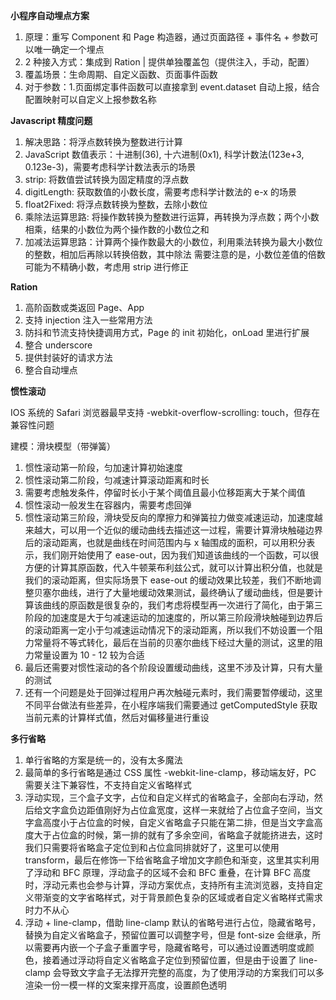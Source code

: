 **小程序自动埋点方案**

1. 原理：重写 Component 和 Page 构造器，通过页面路径 + 事件名 + 参数可以唯一确定一个埋点
2. 2 种接入方式：集成到 Ration | 提供单独覆盖包（提供注入，手动，配置）
3. 覆盖场景：生命周期、自定义函数、页面事件函数
4. 对于参数：1.页面绑定事件函数可以直接拿到 event.dataset 自动上报，结合配置映射可以自定义上报参数名称

**Javascript 精度问题**

1. 解决思路：将浮点数转换为整数进行计算
2. JavaScript 数值表示：十进制(36), 十六进制(0x1), 科学计数法(123e+3, 0.123e-3)，需要考虑科学计数法表示的场景
3. strip: 将数值尝试转换为固定精度的浮点数
4. digitLength: 获取数值的小数长度，需要考虑科学计数法的 e-x 的场景
5. float2Fixed: 将浮点数转换为整数，去除小数位
6. 乘除法运算思路: 将操作数转换为整数进行运算，再转换为浮点数；两个小数相乘，结果的小数位为两个操作数的小数位之和
7. 加减法运算思路：计算两个操作数最大的小数位，利用乘法转换为最大小数位的整数，相加后再除以转换倍数，其中除法 需要注意的是，小数位差值的倍数可能为不精确小数，考虑用 strip 进行修正

**Ration**

1. 高阶函数或类返回 Page、App
2. 支持 injection 注入一些常用方法
3. 防抖和节流支持快捷调用方式，Page 的 init 初始化，onLoad 里进行扩展
4. 整合 underscore
5. 提供封装好的请求方法
6. 整合自动埋点

**惯性滚动**

IOS 系统的 Safari 浏览器最早支持 -webkit-overflow-scrolling: touch，但存在兼容性问题

建模：滑块模型（带弹簧）

1. 惯性滚动第一阶段，匀加速计算初始速度
2. 惯性滚动第二阶段，匀减速计算滚动距离和时长
3. 需要考虑触发条件，停留时长小于某个阈值且最小位移距离大于某个阈值
4. 惯性滚动一般发生在容器内，需要考虑回弹
5. 惯性滚动第三阶段，滑块受反向的摩擦力和弹簧拉力做变减速运动，加速度越来越大，可以用一个近似的缓动曲线去描述这一过程，需要计算滑块触碰边界后的滚动距离，也就是曲线在时间范围内与 x 轴围成的面积，可以用积分表示，我们刚开始使用了 ease-out，因为我们知道该曲线的一个函数，可以很方便的计算其原函数，代入牛顿莱布利兹公式，就可以计算出积分值，也就是我们的滚动距离，但实际场景下 ease-out 的缓动效果比较差，我们不断地调整贝塞尔曲线，进行了大量地缓动效果测试，最终确认了缓动曲线，但是要计算该曲线的原函数是很复杂的，我们考虑将模型再一次进行了简化，由于第三阶段的加速度是大于匀减速运动的加速度的，所以第三阶段滑块触碰到边界后的滚动距离一定小于匀减速运动情况下的滚动距离，所以我们不妨设置一个阻力常量将不等式转化，最后在当前的贝塞尔曲线下经过大量的测试，这里的阻力常量设置为 10 - 12 较为合适
6. 最后还需要对惯性滚动的各个阶段设置缓动曲线，这里不涉及计算，只有大量的测试
7. 还有一个问题是处于回弹过程用户再次触碰元素时，我们需要暂停缓动，这里不同平台做法有些差异，在小程序端我们需要通过 getComputedStyle 获取当前元素的计算样式值，然后对偏移量进行重设

**多行省略**

1. 单行省略的方案是统一的，没有太多魔法
2. 最简单的多行省略是通过 CSS 属性 -webkit-line-clamp，移动端友好，PC 需要关注下兼容性，不支持自定义省略样式
3. 浮动实现，三个盒子文字，占位和自定义样式的省略盒子，全部向右浮动，然后给文字盒负边距值刚好为占位盒宽度，这样一来就给了占位盒子空间，当文字盒高度小于占位盒的时候，自定义省略盒子只能在第二排，但是当文字盒高度大于占位盒的时候，第一排的就有了多余空间，省略盒子就能挤进去，这时我们只需要将省略盒子定位到和占位盒同排就好了，这里可以使用 transform，最后在修饰一下给省略盒子增加文字颜色和渐变，这里其实利用了浮动和 BFC 原理，浮动盒子的区域不会和 BFC 重叠，在计算 BFC 高度时，浮动元素也会参与计算，浮动方案优点，支持所有主流浏览器，支持自定义带渐变的文字省略样式，对于背景颜色复杂的区域或者自定义省略样式需求时力不从心
4. 浮动 + line-clamp，借助 line-clamp 默认的省略号进行占位，隐藏省略号，替换为自定义省略盒子，预留位置可以调整字号，但是 font-size 会继承，所以需要再内嵌一个子盒子重置字号，隐藏省略号，可以通过设置透明度或颜色，接着通过浮动将自定义省略盒子定位到预留位置，但是由于设置了 line-clamp 会导致文字盒子无法撑开完整的高度，为了使用浮动的方案我们可以多渲染一份一模一样的文案来撑开高度，设置颜色透明
